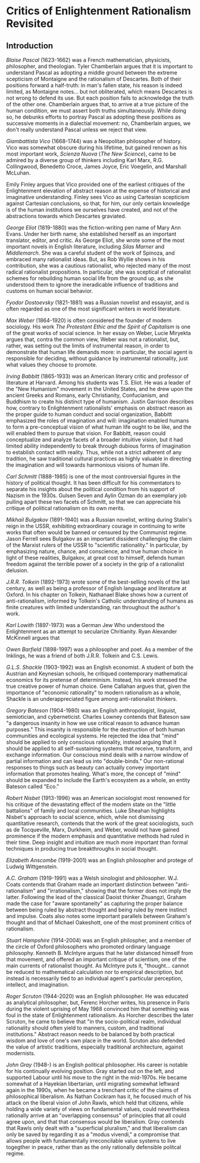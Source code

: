 # Critics of Enlightenment Rationalism Revisited


## Introduction


*Blaise Pascal* (1623-1662) was a French mathematician, physicists, philosopher, and
theologian. Tyler Chamberlain argues that it is important to understand Pascal
as adopting a middle ground between the extreme scepticism of Montaigne and the
rationalism of Descartes. Both of their positions forward a half-truth: in
man's fallen state, his reason is indeed limited, as Montaigne notes... but not
obliterated, which means Descartes is not wrong to defend its use. But each
position fails to acknowledge the truth of the other one. Chamberlain argues
that, to arrive at a true picture of the human condition, we must assert both
truths simultaneously. While doing so, he debunks efforts to portray Pascal as 
adopting these positions as successive moments in a dialectial movement: no,
Chamberlain argues, we don't really understand Pascal unless we reject that
view.

*Giambattista Vico* (1668-1744) was a Neopolitan philosopher of history. Vico
was somewhat obscure during his lifetime, but gained renown as his most
important work, *Scienza Nuova* (*The New Science*), came to be admired by a
diverse group of thinkers including Karl
Marx, R.G. Collingwood, Benedetto Croce, James Joyce, Eric Voegelin, and
Marshall McLuhan.

Emily Finley argues that Vico provided one of the earliest critiques of the
Enlightenment elevation of abstract reason at the expense of historical and
imaginative understanding. Finley sees Vico as using Cartesian scepticism
against Cartesian conclusions, so that, for him, our only certain knowledge is
of the human institutions we ourselves have created, and not of the
abstractions towards which Descartes graviated.

*George Eliot* (1819-1880) was the fiction-writing pen name of Mary Ann Evans.
Under her birth name, she established herself as an important translator,
editor, and critic. As George Eliot, she wrote some of the most important
novels in English literature, including *Silas Marner* and *Middlemarch*.
She was a careful student of the work of Spinoza, and embraced many
rationalist ideas. But, as Rob Wyllie shows in his contribution, she was a
cautious rationalist, who rejected many of the most radical rationalist
propositions. In particular, she was sceptical of rationalist schemes for
rebuilding human social life from the ground up, as she understood them to
ignore the ineradicable influence of traditions and customs on human social
behavior.

*Fyodor Dostoevsky* (1821-1881) was a Russian novelist and essayist, and is
often regarded as one of the most significant writers in world literature.

*Max Weber* (1864-1920) is often considered the founder of modern sociology.
His work *The Protestant Ethic and the Spirit of Capitalism* is one of the
great works of social science. In her essay on Weber, Lucie Miryekta argues
that, contra the common view, Weber was not a rationalist, but, rather, was
setting out the limits of instrumental reason, in order to demonstrate that
human life demands more: in particular, the social agent is responsible for
deciding, without guidance by instrumental rationality, just what values they
choose to promote.

*Irving Babbitt* (1865-1933) was an American literary critic and professor of
literature at Harvard. Among his students was T.S. Eliot. He was a leader of
the "New Humanism" movement in the United States, and he drew upon the ancient
Greeks and Romans, early Christianity, Confucianism, and Buddhism to create his
distinct type of humanism. Justin Garrison describes how, contrary to
Enlightenment rationalists' emphasis on abstract reason as the proper guide to
human conduct and social organization, Babbitt emphasized the roles of
imagination and will: imagination enabled humans to form a pre-conceptual
vision of what human life ought to be like, and the will enabled them to pursue
that vision. For Babbitt, reason could conceptualize and analyze facets of a
broader intuitive vision, but it had limited ability independently to break
through dubious forms of imagination to establish contact with reality. Thus,
while not a strict adherent of any tradition, he saw traditional cultural
practices as highly valuable in directing the imagination and will towards
harmonious visions of human life.

*Carl Schmitt* (1888-1985) is one of the most controversial figures in the
history of political thought. It has been difficult for his commentators to
separate his insights about the political condition from his support of Nazism
in the 1930s.  Gulsen Seven and Aylin Özman do an exemplary job pulling apart
these two facets of Schmitt, so that we can appreciate his critique of
political rationalism on its own merits.


*Mikhail Bulgakov* (1891-1940) was a Russian novelist, writing during Stalin's
reign in the USSR, exhibiting extraordinary courage in continuing to write works 
that often would be banned or censured by the Communist regime. Jason Ferrell
sees Bulgakov as an important dissident challenging the claim of the Marxist
rulers of the USSR to "scientific rationality." In particular, by
emphasizing nature, chance, and conscience, and true human choice in light of
these realities, Bulgakov, at great cost to himself, defends human freedom
against the terrible power of a society in the grip of a rationalist delusion.

*J.R.R. Tolkein* (1892-1973) wrote some of the best-selling novels of the last century,
as well as being a professor of English language and literature at Oxford. In
his chapter on Tolkein, Nathanael Blake shows how a current of
anti-rationalism, informed by Tolkein's Catholic understanding of humans as
finite creatures with limited understanding, ran throughout the author's work.

*Karl Lowith* (1897-1973) was a German Jew Who understood the Enlightenment as
an attempt to secularize Chritianity. Ryan Alexander McKinnell argues that 

*Owen Barfield* (1898-1997) was a philosopher and poet. As a member of the
Inklings, he was a friend of both J.R.R. Tolkein and C.S. Lewis. 

*G.L.S. Shackle* (1903-1992) was an English economist. A student of both the
Austrian and Keynesian schools, he critiqued contemporary mathematical
economics for its pretense of determinism. Instead, his work stressed the true
creative power of human choice. Gene Callahan argues that, given the importance
of "economic rationality" to modern rationalism as a whole, Shackle is an
underappreciated figure among anti-rationalist thinkers.

*Gregory Bateson* (1904-1980) was an English anthropologist, linguist,
semiotician, and cyberneticist. Charles Lowney contends that Bateson saw "a
dangerous insanity in how we use critical reason to advance human purposes."
This insanity is responsible for the destruction of both human communities and
ecological systems.
He rejected the idea that "mind" should be applied to only conscious
rationality, instead arguing that it should be applied to all self-sustaining
systems that receive, transform, and exchange information. Our conscious mind
deals with a narrow window of partial information and can lead us into
"double-binds." Our non-rational responses to things such as beauty can
actually convey important information that promotes healing.
What's more, the concept of "mind" should be expanded to include the Earth's
ecosystem as a whole, an entity Bateson called "Eco."


*Robert Nisbet* (1913-1996) was an American sociologist most renowned for his
critique of the devastating effect of the modern state on the "little
battalions" of family and local communities. Luke Sheahan highlights Nisbet's
approach to social science, which, while not dismissing quantitative research,
contends that the work of the great sociologists, such as de Tocqueville, Marx,
Durkheim, and Weber, would not have gained prominence if the modern emphasis
and quantitative methods had ruled in their time. Deep insight and intuition
are much more important than formal techniques in producing true breakthroughs
in social thought.

*Elizabeth Anscombe* (1919-2001) was an English philosopher and protege of
Ludwig Wittgenstein.

*A.C. Graham* (1919-1991) was a Welsh sinologist and philosopher. W.J. Coats
contends that Graham made an important distinction between "anti-rationalism"
and "irrationalism," showing that the former does not imply the latter.
Following the lead of the classical
Daoist thinker Zhuangzi, Graham
made the case for "aware spontaneity" as capturing the proper balance between
being ruled by abstract thought and being ruled by mere instinct and impulse.
Coats also notes some important parallels between Graham's thought and that of
Michael Oakeshott, one of the most prominent critics of rationalism.

*Stuart Hampshire* (1914-2004) was an English philospher, and a member of the
circle of Oxford philosophers who promoted ordinary language philosophy.
Kenneth B. McIntyre argues that he later distanced himself from that movement,
and offered an important critique of scientism, one of the main currents of
rationalist thought. As McIntyre puts it, "thought... cannot be reduced to
mathematical calculation nor to empirical description, but instead is
necessarily tied to an individual agent's particular perception, intellect, and
imagination.

*Roger Scruton* (1944-2020) was an English philosopher.
He was educated as analytical philosopher, but, Ferenc Horcher writes, his
presence in Paris during the violent uprising of May 1968 convinced him that
something was foul in the state of Enlightenment rationalism. As Horcher
describes the later Scruton, he came to believe that "in the socio-political
realm, individual rationality should often yield to manners, custom, and
traditional institutions." Abstract reason needs to be balanced by both
practical wisdom and love of one's own place in the world. Scruton also
defended the value of artistic traditions, especially traditional architecture,
against modernists.

*John Gray* (1948-) is an English political philosopher. His career is notable
for his continually evolving position. Gray started out on the left, and
supported Labour until his move to the right in the mid-1970s. He became
somewhat of a Hayekian libertarian, until migrating somewhat leftward again in
the 1990s, when he became a trenchant critic of the claims of philosophical
liberalism. As Nathan Cockram has it, he focused much of his attack on the
liberal vision of John Rawls, which held that citizens, while holding a wide
variety of views on fundamental values, could nevertheless rationally arrive at
an "overlapping consensus" of principles that all could agree upon, and that
that consensus would be liberalism. Gray contends that Rawls only dealt with a
"superficial pluralism," and that liberalism can only be saved by regarding it
as a "modus vivendi," a compromise that allows people with fundamentally
irreconcilable value systems to live togegther in peace, rather than as the
only rationally defensible politcal regime.


